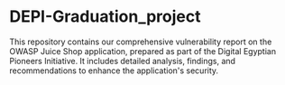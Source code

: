 # DEPI-Graduation_project
This repository contains our comprehensive vulnerability report on the OWASP Juice Shop application, prepared as part of the Digital Egyptian Pioneers Initiative. It includes detailed analysis, findings, and recommendations to enhance the application's security.
